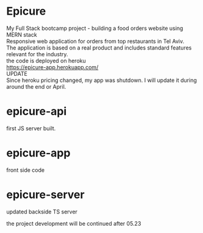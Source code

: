 # Epicure
  My Full Stack bootcamp project - building a food orders website using MERN stack<br />
  Responsive web application for orders from top restaurants in Tel Aviv.<br /> 
  The application is based on a real product and includes standard features relevant for the industry.<br />
  the code is deployed on heroku<br />
  https://epicure-app.herokuapp.com/ <br />
  UPDATE<br />
  Since heroku pricing changed, my app was shutdown. I will update it during around the end or April.<br /> 

# epicure-api 
 first JS server built.
# epicure-app
 front side code
# epicure-server
updated backside TS server 


the project development will be continued after 05.23
